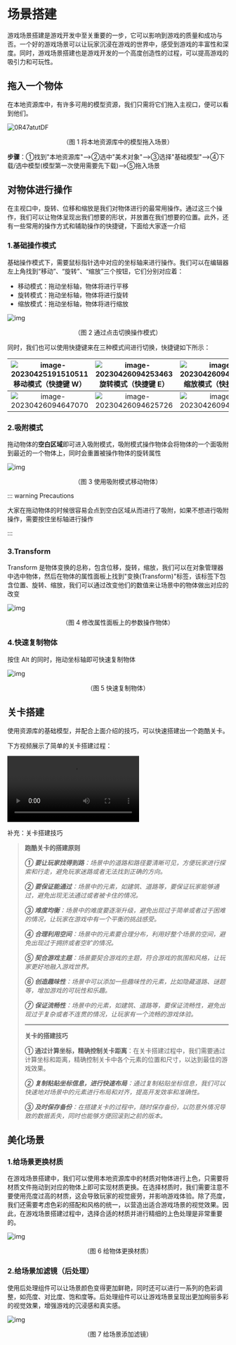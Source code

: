 # 场景搭建

游戏场景搭建是游戏开发中至关重要的一步，它可以影响到游戏的质量和成功与否。一个好的游戏场景可以让玩家沉浸在游戏的世界中，感受到游戏的丰富性和深度。同时，游戏场景搭建也是游戏开发的一个高度创造性的过程，可以提高游戏的吸引力和可玩性。

## 拖入一个物体

在本地资源库中，有许多可用的模型资源，我们只需将它们拖入主视口，便可以看到他们。



![0R47atutDF](https://arkimg.ark.online/0R47atutDF.png)

<p align="center"> （图 1 将本地资源库中的模型拖入场景） </p> 

**步骤**：①找到"本地资源库"-->②选中"美术对象"-->③选择"基础模型"-->④下载/选中模型(模型第一次使用需要先下载)-->⑤拖入场景

## 对物体进行操作

在主视口中，旋转、位移和缩放是我们对物体进行的最常用操作。通过这三个操作，我们可以让物体呈现出我们想要的形状，并放置在我们想要的位置。此外，还有一些常用的操作方式和辅助操作的快捷键，下面给大家逐一介绍

### 1.基础操作模式

基础操作模式下，需要鼠标指针选中对应的坐标轴来进行操作。我们可以在编辑器左上角找到“移动”、“旋转”、“缩放”三个按钮，它们分别对应着：

- 移动模式：拖动坐标轴，物体将进行平移
- 旋转模式：拖动坐标轴，物体将进行旋转
- 缩放模式：拖动坐标轴，物体将进行缩放

![img](https://arkimg.ark.online/chZwPXKJSD.gif)

<p align="center"> （图 2 通过点击切换操作模式） </p> 

同时，我们也可以使用快捷键来在三种模式间进行切换，快捷键如下所示：

| ![image-20230425191510511](https://arkimg.ark.online/image-20230425191510511.webp)移动模式（快捷键 W） | ![image-20230426094253463](https://arkimg.ark.online/image-20230426094253463.webp)旋转模式（快捷键 E） | ![image-20230426094343201](https://arkimg.ark.online/image-20230426094343201.webp)缩放模式（快捷键 R） |
| :----------------------------------------------------------: | :----------------------------------------------------------: | :----------------------------------------------------------: |
| ![image-20230426094647070](https://arkimg.ark.online/image-20230426094647070.webp) | ![image-20230426094625726](https://arkimg.ark.online/image-20230426094625726.webp) | ![image-20230426094712933](https://arkimg.ark.online/image-20230426094712933.webp) |

### 2.吸附模式

拖动物体的**空白区域**即可进入吸附模式，吸附模式操作物体会将物体的一个面吸附到最近的一个物体上，同时会重置被操作物体的旋转属性

![img](https://arkimg.ark.online/jcYH5wuFbK.gif)

<p align="center"> （图 3 使用吸附模式移动物体） </p> 

::: warning Precautions 

大家在拖动物体的时候很容易会点到空白区域从而进行了吸附，如果不想进行吸附操作，需要按住坐标轴进行操作

:::

### 3.Transform

Transform 是物体变换的总称，包含位移，旋转，缩放，我们可以在对象管理器中选中物体，然后在物体的属性面板上找到"变换(Transform)"标签，该标签下包含位置、旋转、缩放，我们可以通过改变他们的数值来让场景中的物体做出对应的改变

![img](https://arkimg.ark.online/asVMrqU0c7.gif)

<p align="center"> （图 4 修改属性面板上的参数操作物体） </p> 

### 4.快速复制物体

按住 Alt 的同时，拖动坐标轴即可快速复制物体

![img](https://arkimg.ark.online/20230426102507_rec_.gif)

<p align="center"> （图 5 快速复制物体） </p> 

## 关卡搭建

使用资源库的基础模型，并配合上面介绍的技巧，可以快速搭建出一个跑酷关卡。

下方视频展示了简单的关卡搭建过程：

<video controls src="https://arkimg.ark.online/%E6%8B%BC%E5%9C%BA%E6%99%AF%E8%A7%86%E9%A2%91.mp4"></video>

补充：关卡搭建技巧

> **跑酷关卡的搭建原则**
>
> ***① 要让玩家找得到路**：场景中的道路和路径要清晰可见，方便玩家进行探索和行走，避免玩家迷路或者无法找到正确的方向。*
>
> ***② 要保证能通过**：场景中的元素，如建筑、道路等，要保证玩家能够通过，避免出现无法通过或者被卡住的情况。*
>
> ***③ 难度均衡**：场景中的难度要逐渐升级，避免出现过于简单或者过于困难的情况，让玩家在游戏中有一个平衡的挑战感受。*
>
> ***④ 合理利用空间**：场景中的元素要合理分布，利用好整个场景的空间，避免出现过于拥挤或者空旷的情况。*
>
> ***⑤ 契合游戏主题**：场景要契合游戏的主题，符合游戏的氛围和风格，让玩家更好地融入游戏世界。*
>
> ***⑥ 创造趣味性**：场景中可以添加一些趣味性的元素，比如隐藏道路、谜题等，增加游戏的可玩性和乐趣。*
>
> ***⑦ 保证流畅性**：场景中的元素，如建筑、道路等，要保证流畅性，避免出现过于复杂或者不连贯的情况，让玩家有一个流畅的游戏体验。*
>
>  ----
>
> **关卡的搭建技巧**
>
> **① 通过计算坐标，精确控制关卡距离**：在关卡搭建过程中，我们需要通过计算坐标和距离，精确控制关卡中各个元素的位置和尺寸，以达到最佳的游戏效果。
>
> ***② 复制粘贴坐标信息，进行快速布局**：通过复制粘贴坐标信息，我们可以快速地对场景中的元素进行布局和对齐，提高开发效率和准确性。*
>
> ***③ 及时保存备份**：在搭建关卡的过程中，随时保存备份，以防意外情况导致的数据丢失，同时也能够方便回滚到之前的版本。*



## 美化场景

### 1.给场景更换材质

在游戏场景搭建中，我们可以使用本地资源库中的材质对物体进行上色，只需要将材质文件拖动到对应的物体上即可实现材质更换。在选择材质时，我们需要注意不要使用亮度过高的材质，这会导致玩家的视觉疲劳，并影响游戏体验。除了亮度，我们还需要考虑色彩的搭配和风格的统一，以营造出适合游戏场景的视觉效果。因此，在游戏场景搭建过程中，选择合适的材质并进行精细的上色处理是非常重要的。

![img](https://arkimg.ark.online/20230426171329_rec_.gif)

<p align="center"> （图 6 给物体更换材质） </p> 



### 2.给场景加滤镜（后处理）

使用后处理组件可以让场景颜色变得更加鲜艳，同时还可以进行一系列的色彩调整，如亮度、对比度、饱和度等。后处理组件可以让游戏场景呈现出更加绚丽多彩的视觉效果，增强游戏的沉浸感和真实感。

![img](https://arkimg.ark.online/rlKV9muxlV.gif)

<p align="center"> （图 7 给场景添加滤镜） </p>